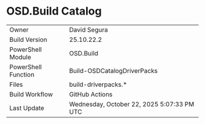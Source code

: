 ﻿# OSD.Build Catalog

| | |
|-|-|
| Owner | David Segura |
| Build Version | 25.10.22.2 |
| PowerShell Module | OSD.Build |
| PowerShell Function | Build-OSDCatalogDriverPacks |
| Files | build-driverpacks.* |
| Build Workflow | GitHub Actions |
| Last Update | Wednesday, October 22, 2025 5:07:33 PM UTC |
